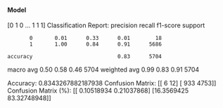 #### Model
[0 1 0 ... 1 1 1]
Classification Report:
              precision    recall  f1-score   support

           0       0.01      0.33      0.01        18
           1       1.00      0.84      0.91      5686

    accuracy                           0.83      5704
   macro avg       0.50      0.58      0.46      5704
weighted avg       0.99      0.83      0.91      5704

Accuracy: 0.8343267882187938
Confusion Matrix:
[[   6   12]
 [ 933 4753]]
Confusion Matrix (%):
[[ 0.10518934  0.21037868]
 [16.3569425  83.32748948]]
